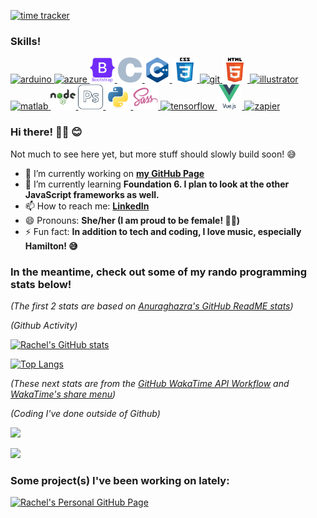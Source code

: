[![time tracker](https://wakatime.com/badge/github/racstyle/racstyle.svg)](https://wakatime.com/badge/github/racstyle/racstyle)

<h3 align="left">Skills!</h3>
<p align="left"> <a href="https://www.arduino.cc/" target="_blank"> <img src="https://cdn.worldvectorlogo.com/logos/arduino-1.svg" alt="arduino" width="40" height="40"/> </a> <a href="https://azure.microsoft.com/en-in/" target="_blank"> <img src="https://www.vectorlogo.zone/logos/microsoft_azure/microsoft_azure-icon.svg" alt="azure" width="40" height="40"/> </a> <a href="https://getbootstrap.com" target="_blank"> <img src="https://raw.githubusercontent.com/devicons/devicon/master/icons/bootstrap/bootstrap-plain-wordmark.svg" alt="bootstrap" width="40" height="40"/> </a> <a href="https://www.cprogramming.com/" target="_blank"> <img src="https://raw.githubusercontent.com/devicons/devicon/master/icons/c/c-original.svg" alt="c" width="40" height="40"/> </a> <a href="https://www.w3schools.com/cpp/" target="_blank"> <img src="https://raw.githubusercontent.com/devicons/devicon/master/icons/cplusplus/cplusplus-original.svg" alt="cplusplus" width="40" height="40"/> </a> <a href="https://www.w3schools.com/css/" target="_blank"> <img src="https://raw.githubusercontent.com/devicons/devicon/master/icons/css3/css3-original-wordmark.svg" alt="css3" width="40" height="40"/> </a> <a href="https://git-scm.com/" target="_blank"> <img src="https://www.vectorlogo.zone/logos/git-scm/git-scm-icon.svg" alt="git" width="40" height="40"/> </a> <a href="https://www.w3.org/html/" target="_blank"> <img src="https://raw.githubusercontent.com/devicons/devicon/master/icons/html5/html5-original-wordmark.svg" alt="html5" width="40" height="40"/> </a> <a href="https://www.adobe.com/in/products/illustrator.html" target="_blank"> <img src="https://www.vectorlogo.zone/logos/adobe_illustrator/adobe_illustrator-icon.svg" alt="illustrator" width="40" height="40"/> </a> <a href="https://www.mathworks.com/" target="_blank"> <img src="https://raw.githubusercontent.com/simple-icons/simple-icons/master/icons/mathworks.svg" alt="matlab" width="40" height="40"/> </a> <a href="https://nodejs.org" target="_blank"> <img src="https://raw.githubusercontent.com/devicons/devicon/master/icons/nodejs/nodejs-original-wordmark.svg" alt="nodejs" width="40" height="40"/> </a> <a href="https://www.photoshop.com/en" target="_blank"> <img src="https://raw.githubusercontent.com/devicons/devicon/master/icons/photoshop/photoshop-line.svg" alt="photoshop" width="40" height="40"/> </a> <a href="https://www.python.org" target="_blank"> <img src="https://raw.githubusercontent.com/devicons/devicon/master/icons/python/python-original.svg" alt="python" width="40" height="40"/> </a> <a href="https://sass-lang.com" target="_blank"> <img src="https://raw.githubusercontent.com/devicons/devicon/master/icons/sass/sass-original.svg" alt="sass" width="40" height="40"/> </a> <a href="https://www.tensorflow.org" target="_blank"> <img src="https://www.vectorlogo.zone/logos/tensorflow/tensorflow-icon.svg" alt="tensorflow" width="40" height="40"/> </a> <a href="https://vuejs.org/" target="_blank"> <img src="https://raw.githubusercontent.com/devicons/devicon/master/icons/vuejs/vuejs-original-wordmark.svg" alt="vuejs" width="40" height="40"/> </a> <a href="https://zapier.com" target="_blank"> <img src="https://www.vectorlogo.zone/logos/zapier/zapier-icon.svg" alt="zapier" width="40" height="40"/> </a> </p>

### Hi there! 👋🏼 :blush:
Not much to see here yet, but more stuff should slowly build soon! :sweat_smile:

- 🔭 I’m currently working on **[my GitHub Page](https://github.com/anuraghazra/racstyle.github.io)**
- 🌱 I’m currently learning **Foundation 6.  I plan to look at the other JavaScript frameworks as well.**
- 📫 How to reach me: **[LinkedIn](https://www.linkedin.com/in/rachel-estilo/)**
- 😄 Pronouns: **She/her (I am proud to be female! 👩🏻)**
- ⚡ Fun fact: **In addition to tech and coding, I love music, especially Hamilton! :sweat_smile:**


### In the meantime, check out some of my rando programming stats below!
*(The first 2 stats are based on [Anuraghazra's GitHub ReadME stats](https://github.com/anuraghazra/github-readme-stats))*

*(Github Activity)*

[![Rachel's GitHub stats](https://github-readme-stats.vercel.app/api?username=racstyle&show_icons=true&theme=merko&hide=prs,issues)](https://github.com/anuraghazra/github-readme-stats)

[![Top Langs](https://github-readme-stats.vercel.app/api/top-langs/?username=racstyle&show_icons=true&theme=merko)](https://github.com/anuraghazra/github-readme-stats)


*(These next stats are from the [GitHub WakaTime API Workflow](https://github.com/marketplace/actions/waka-readme) and [WakaTime's share menu](https://wakatime.com/share))*

*(Coding I've done outside of Github)*

<!--START_SECTION:waka-->
<img src="https://wakatime.com/share/@0e67e513-2342-4c14-b299-724009634b6a/6d856d41-1c52-4c60-9be2-b2b3988b3a1b.svg"></img>

<img src="https://wakatime.com/share/@0e67e513-2342-4c14-b299-724009634b6a/995c0be7-197b-41a5-bfe4-d49109a47289.svg">
<!--END_SECTION:waka-->


<!--START_SECTION:waka-->
<!--END_SECTION:waka-->

### Some project(s) I've been working on lately:
[![Rachel's Personal GitHub Page](https://github-readme-stats.vercel.app/api/pin/?username=racstyle&repo=racstyle.github.io&show_owner=true&show_icons=true&theme=merko)](https://github.com/racstyle/racstyle.github.io)


<!-- ** UNCOMMENT BEFORE PUSHING ** -->
<!-- ### Congrats!
You are the <img src="https://profile-counter.glitch.me/racstyle/count.svg" />'th visitor! -->

<!--
**racstyle/racstyle** is a ✨ _special_ ✨ repository because its `README.md` (this file) appears on your GitHub profile.

Here are some ideas to get you started:

- 🔭 I’m currently working on ...
- 🌱 I’m currently learning ...
- 👯 I’m looking to collaborate on ...
- 🤔 I’m looking for help with ...
- 💬 Ask me about ...
- 📫 How to reach me: ...
- 😄 Pronouns: ...
- ⚡ Fun fact: ...
-->
